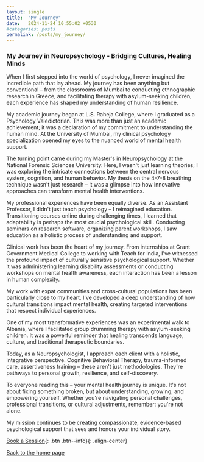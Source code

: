 ```yaml
---
layout: single
title:  "My Journey"
date:   2024-11-24 10:55:02 +0530
#categories: posts
permalink: /posts/my_journey/
---
```


### My Journey in Neuropsychology - Bridging Cultures, Healing Minds

When I first stepped into the world of psychology, I never imagined the incredible path that lay ahead. My journey has been anything but conventional – from the classrooms of Mumbai to conducting ethnographic research in Greece, and facilitating therapy with asylum-seeking children, each experience has shaped my understanding of human resilience.

My academic journey began at L.S. Raheja College, where I graduated as a Psychology Valedictorian. This was more than just an academic achievement; it was a declaration of my commitment to understanding the human mind. At the University of Mumbai, my clinical psychology specialization opened my eyes to the nuanced world of mental health support.

The turning point came during my Master's in Neuropsychology at the National Forensic Sciences University. Here, I wasn't just learning theories; I was exploring the intricate connections between the central nervous system, cognition, and human behavior. My thesis on the 4-7-8 breathing technique wasn't just research – it was a glimpse into how innovative approaches can transform mental health interventions.

My professional experiences have been equally diverse. As an Assistant Professor, I didn't just teach psychology – I reimagined education. Transitioning courses online during challenging times, I learned that adaptability is perhaps the most crucial psychological skill. Conducting seminars on research software, organizing parent workshops, I saw education as a holistic process of understanding and support.

Clinical work has been the heart of my journey. From internships at Grant Government Medical College to working with Teach for India, I've witnessed the profound impact of culturally sensitive psychological support. Whether it was administering learning disability assessments or conducting workshops on mental health awareness, each interaction has been a lesson in human complexity.

My work with expat communities and cross-cultural populations has been particularly close to my heart. I've developed a deep understanding of how cultural transitions impact mental health, creating targeted interventions that respect individual experiences.

One of my most transformative experiences was an experimental walk to Albania, where I facilitated group drumming therapy with asylum-seeking children. It was a powerful reminder that healing transcends language, culture, and traditional therapeutic boundaries.

Today, as a Neuropsychologist, I approach each client with a holistic, integrative perspective. Cognitive Behavioral Therapy, trauma-informed care, assertiveness training – these aren't just methodologies. They're pathways to personal growth, resilience, and self-discovery.

To everyone reading this – your mental health journey is unique. It's not about fixing something broken, but about understanding, growing, and empowering yourself. Whether you're navigating personal challenges, professional transitions, or cultural adjustments, remember: you're not alone.

My mission continues to be creating compassionate, evidence-based psychological support that sees and honors your individual story.

[Book a Session](/contact/){: .btn .btn--info}{: .align-center}

[Back to the home page](index.md)

